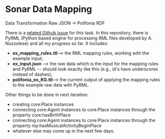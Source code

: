 # Sonar Data Mapping
Data Transformation Raw JSON -> Polifonia RDF

There is a [related Github issue](https://github.com/polifonia-project/sonar2021_demo/issues/35) for this task.
In this repository, there is PyRML (Python based engine for processing RML files developed by A. Nuzzolese) and all my progress so far. It includes:

- **ex_mapping_rules.ttl**--> the RML mapping rules, working with the example input;
- **ex_input.json** --> the raw data which is the input for the mapping rules and PyRML -- should look exactly like this (e.g., id's have underscores instead of dashes);
- **polifonia_ex_KG.ttl**--> the current output of applying the mapping rules to the example raw data with PyRML.

Other things to be done in next iteration:
- creating core:Place instances
- connecting core:Agent instances to core:Place instances through the property core:hasBirthPlace
- connecting core:Agent instances to core:Place instances through the property mp:hasMusicalActivityBeginPlace
- whatever else may come up in the next few days.
